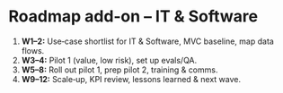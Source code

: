 # Roadmap add‑on – IT & Software
<ol>
  <li><b>W1–2:</b> Use‑case shortlist for IT & Software, MVC baseline, map data flows.</li>
  <li><b>W3–4:</b> Pilot 1 (value, low risk), set up evals/QA.</li>
  <li><b>W5–8:</b> Roll out pilot 1, prep pilot 2, training & comms.</li>
  <li><b>W9–12:</b> Scale‑up, KPI review, lessons learned & next wave.</li>
</ol>
